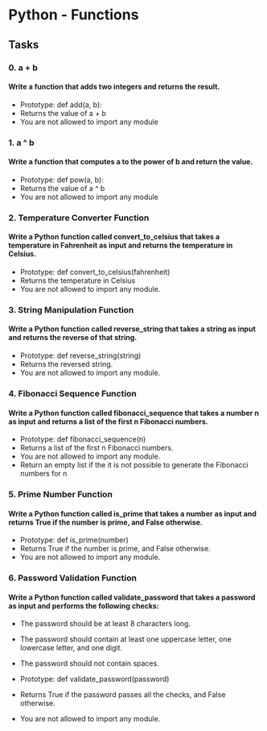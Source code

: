 # Python - Functions
## Tasks

### 0. a + b

#### <p> Write a function that adds two integers and returns the result. </p>
- Prototype: def add(a, b):
- Returns the value of a + b
- You are not allowed to import any module


### 1. a ^ b
#### <p>Write a function that computes a to the power of b and return the value.</p>
- Prototype: def pow(a, b):
- Returns the value of a ^ b
- You are not allowed to import any module


### 2. Temperature Converter Function
#### Write a Python function called convert_to_celsius that takes a temperature in Fahrenheit as input and returns the temperature in Celsius.

- Prototype: def convert_to_celsius(fahrenheit)
- Returns the temperature in Celsius
- You are not allowed to import any module.



### 3. String Manipulation Function
#### Write a Python function called reverse_string that takes a string as input and returns the reverse of that string.

- Prototype: def reverse_string(string)
- Returns the reversed string.
- You are not allowed to import any module.


### 4. Fibonacci Sequence Function
#### Write a Python function called fibonacci_sequence that takes a number n as input and returns a list of the first n Fibonacci numbers.

- Prototype: def fibonacci_sequence(n)
- Returns a list of the first n Fibonacci numbers.
- You are not allowed to import any module.
- Return an empty list if the it is not possible to generate the Fibonacci numbers for n





### 5. Prime Number Function
#### Write a Python function called is_prime that takes a number as input and returns True if the number is prime, and False otherwise.
- Prototype: def is_prime(number)
- Returns True if the number is prime, and False otherwise.
- You are not allowed to import any module.



### 6. Password Validation Function
#### Write a Python function called validate_password that takes a password as input and performs the following checks:
- The password should be at least 8 characters long.
- The password should contain at least one uppercase letter, one lowercase letter, and one digit.
- The password should not contain spaces.

- Prototype: def validate_password(password)

- Returns True if the password passes all the checks, and False otherwise.

- You are not allowed to import any module.



